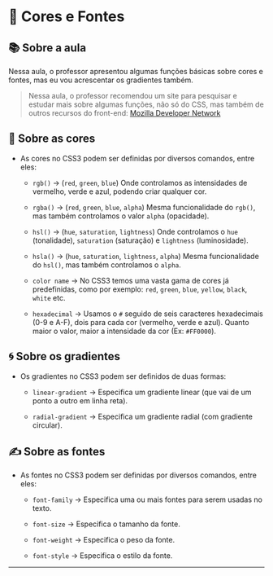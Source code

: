 # 🎨 Cores e Fontes

## 📚 Sobre a aula

Nessa aula, o professor apresentou algumas funções básicas sobre cores e fontes, mas eu vou acrescentar os gradientes também.

> Nessa aula, o professor recomendou um site para pesquisar e estudar mais sobre algumas funções, não só do CSS, mas também de outros recursos do front-end: [Mozilla Developer Network](https://developer.mozilla.org/pt-BR/docs/Web/CSS)

## 🌈 Sobre as cores

- As cores no CSS3 podem ser definidas por diversos comandos, entre eles:
    - `rgb()` &rarr; (`red`, `green`, `blue`) Onde controlamos as intensidades de vermelho, verde e azul, podendo criar qualquer cor.

    - `rgba()` &rarr; (`red`, `green`, `blue`, `alpha`) Mesma funcionalidade do `rgb()`, mas também controlamos o valor `alpha` (opacidade).

    - `hsl()` &rarr; (`hue`, `saturation`, `lightness`) Onde controlamos o `hue` (tonalidade), `saturation` (saturação) e `lightness` (luminosidade).

    - `hsla()` &rarr; (`hue`, `saturation`, `lightness`, `alpha`) Mesma funcionalidade do `hsl()`, mas também controlamos o `alpha`.

    - `color name` &rarr; No CSS3 temos uma vasta gama de cores já predefinidas, como por exemplo: `red`, `green`, `blue`, `yellow`, `black`, `white` etc.

    - `hexadecimal` &rarr; Usamos o `#` seguido de seis caracteres hexadecimais (0-9 e A-F), dois para cada cor (vermelho, verde e azul). Quanto maior o valor, maior a intensidade da cor (Ex: `#FF0000`).

## 🌀 Sobre os gradientes

- Os gradientes no CSS3 podem ser definidos de duas formas:

    - `linear-gradient` &rarr; Especifica um gradiente linear (que vai de um ponto a outro em linha reta).

    - `radial-gradient` &rarr; Especifica um gradiente radial (com gradiente circular).

## ✍️ Sobre as fontes

- As fontes no CSS3 podem ser definidas por diversos comandos, entre eles:

    - `font-family` &rarr; Especifica uma ou mais fontes para serem usadas no texto.

    - `font-size` &rarr; Especifica o tamanho da fonte.

    - `font-weight` &rarr; Especifica o peso da fonte.

    - `font-style` &rarr; Especifica o estilo da fonte.

---
